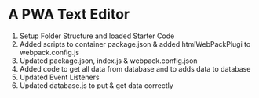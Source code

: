 # A PWA Text Editor

1. Setup Folder Structure and loaded Starter Code
2. Added scripts to container package.json & added htmlWebPackPlugi to webpack.config.js
3. Updated package.json, index.js & webpack.config.json 
4. Added code to get all data from database and to adds data to database
5. Updated Event Listeners
6. Updated database.js to put & get data correctly